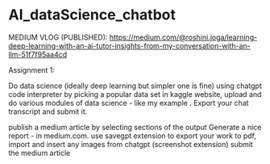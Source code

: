 # AI_dataScience_chatbot

MEDIUM VLOG (PUBLISHED):
https://medium.com/@roshini.joga/learning-deep-learning-with-an-ai-tutor-insights-from-my-conversation-with-an-llm-51f7f95aa4cd

Assignment 1:

Do data science (ideally deep learning but simpler one is fine)  using chatgpt code interpreter by picking a popular data set in kaggle website, upload and do various modules of data science - like my example . Export your chat transcript and submit it. 

publish a medium article by selecting sections of the output 
Generate a nice report - in medium.com. use savegpt extension to export your work to pdf, import and insert any images from chatgpt (screenshot extension) 
submit the medium article
